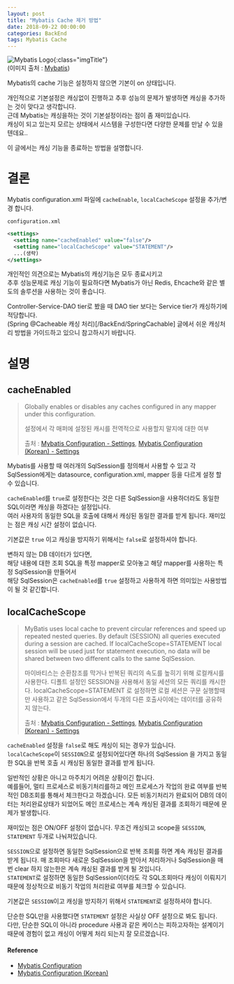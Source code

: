 ```yaml
---
layout: post
title: "Mybatis Cache 제거 방법"
date: 2018-09-22 00:00:00
categories: BackEnd
tags: Mybatis Cache
---
```


![Mybatis Logo](http://3.bp.blogspot.com/-HKtWXLIvvdk/T6VWCexS-qI/AAAAAAAAATo/QmRUDiFjWd0/s1600/mybatis-superbird-small.png){:class="imgTitle"}  
(이미지 출처 : [Mybatis](http://www.mybatis.org))  

Mybatis의 cache 기능은 설정하지 않으면 기본이 on 상태입니다.  

개인적으로 기본설정은 캐싱없이 진행하고 추후 성능의 문제가 발생하면 캐싱을 추가하는 것이 맞다고 생각합니다.  
근데 Mybatis는 캐싱을하는 것이 기본설정이라는 점이 좀 재미있습니다.  
캐싱이 되고 있는지 모르는 상태에서 시스템을 구성한다면 다양한 문제를 만날 수 있을 텐데요..  

이 글에서는 캐싱 기능을 종료하는 방법을 설명합니다.  

<!--more-->

# 결론

Mybatis configuration.xml 파일에 ```cacheEnable```, ```localCacheScope``` 설정을 추가/변경 합니다.  

```configuration.xml```  

~~~xml
<settings>
  <setting name="cacheEnabled" value="false"/>
  <setting name="localCacheScope" value="STATEMENT"/>
  ...(생략)
</settings>
~~~

개인적인 의견으로는 Mybatis의 캐싱기능은 모두 종료시키고  
추후 성능문제로 캐싱 기능이 필요하다면 Mybatis가 아닌 Redis, Ehcache와 같은 별도의 솔루션을 사용하는 것이 좋습니다.  

Controller-Service-DAO tier로 봤을 때 DAO tier 보다는 Service tier가 캐싱하기에 적당합니다.  
(Spring @Cacheable 캐싱 처리)[/BackEnd/SpringCachable] 글에서 쉬운 캐싱처리 방법을 가이드하고 있으니 참고하시기 바랍니다.  

# 설명

## cacheEnabled

>  Globally enables or disables any caches configured in any mapper under this configuration.  
>  
>  설정에서 각 매퍼에 설정된 캐시를 전역적으로 사용할지 말지에 대한 여부  
>  
> 출처 : [Mybatis Configuration - Settings](http://www.mybatis.org/mybatis-3/configuration.html#settings), [Mybatis Configuration (Korean) - Settings](http://www.mybatis.org/mybatis-3/ko/configuration.html#settings)  

Mybatis를 사용할 때 여러개의 SqlSession를 정의해서 사용할 수 있고 각 SqlSession에게는 datasource, configuration.xml, mapper 등을 다르게 설정 할 수 있습니다.  

```cacheEnabled```를 ```true```로 설정한다는 것은 다른 SqlSession을 사용하더라도 동일한 SQL이라면 캐싱을 하겠다는 설정입니다.  
여러 사용자의 동일한 SQL을 호출에 대해서 캐싱된 동일한 결과를 받게 됩니다. 재미있는 점은 캐싱 시간 설정이 없습니다.  

기본값은 ```true``` 이고 캐싱을 방지하기 위해서는 ```false```로 설정하셔야 합니다.  


변하지 않는 DB 데이터가 있다면,  
해당 내용에 대한 조회 SQL을 특정 mapper로 모아놓고 해당 mapper를 사용하는 특정 SqlSession을 만들어서  
해당 SqlSession은 ```cacheEnabled```를 ```true``` 설정하고 사용하게 하면 의미있는 사용방법이 될 것 같긴합니다.  


## localCacheScope 

>  MyBatis uses local cache to prevent circular references and speed up repeated nested queries. By default (SESSION) all queries executed during a session are cached. If localCacheScope=STATEMENT local session will be used just for statement execution, no data will be shared between two different calls to the same SqlSession.  
>  
>  마이바티스는 순환참조를 막거나 반복된 쿼리의 속도를 높히기 위해 로컬캐시를 사용한다. 디폴트 설정인 SESSION을 사용해서 동일 세션의 모든 쿼리를 캐시한다. localCacheScope=STATEMENT 로 설정하면 로컬 세션은 구문 실행할때만 사용하고 같은 SqlSession에서 두개의 다른 호출사이에는 데이터를 공유하지 않는다.  
>  
> 출처 : [Mybatis Configuration - Settings](http://www.mybatis.org/mybatis-3/configuration.html#settings), [Mybatis Configuration (Korean) - Settings](http://www.mybatis.org/mybatis-3/ko/configuration.html#settings)  

```cacheEnabled``` 설정을 ```false```로 해도 캐싱이 되는 경우가 있습니다.  
```localCacheScope```이 ```SESSION```으로 설정되어있다면 하나의 SqlSession 을 가지고 동일한 SQL을 반복 호출 시 캐싱된 동일한 결과를 받게 됩니다.  

일반적인 상황은 아니고 마주치기 어려운 상황이긴 합니다.  
예를들어, 멀티 프로세스로 비동기처리를하고 메인 프로세스가 작업의 완료 여부를 반복적인 DB조회를 통해서 체크한다고 하겠습니다. 모든 비동기처리가 완료되어 DB의 데이터는 처리완료상태가 되었어도 메인 프로세스는 계속 캐싱된 결과를 조회하기 때문에 문제가 발생합니다.  

재미있는 점은 ON/OFF 설정이 없습니다. 무조건 캐싱되고 scope을 ```SESSION```, ```STATEMENT``` 두개로 나눠져있습니다.  

```SESSION```으로 설정하면 동일한 SqlSession으로 반복 조회를 하면 계속 캐싱된 결과를 받게 됩니다. 매 조회마다 새로운 SqlSession을 받아서 처리하거나 SqlSession을 매번 clear 하지 않는한은 계속 캐싱된 결과를 받게 될 것입니다.  
```STATEMENT```로 설정하면 동일한 SqlSession이더라도 각 SQL조회마다 캐싱이 이뤄지기 때문에 정상적으로 비동기 작업의 처리완료 여부를 체크할 수 있습니다.
  
기본값은 ```SESSION```이고 캐싱을 방지하기 위해서 ```STATEMENT```로 설정하셔야 합니다.

단순한 SQL만을 사용했다면 ```STATEMENT``` 설정은 사실상 OFF 설정으로 봐도 됩니다.  
다만, 단순한 SQL이 아니라 procedure 사용과 같은 케이스는 피하고자하는 설계이기 때문에 경험이 없고 캐싱이 어떻게 처리 되는지 잘 모르겠습니다.  

#### Reference

  * [Mybatis Configuration](http://www.mybatis.org/mybatis-3/configuration.html)
  * [Mybatis Configuration (Korean)](http://www.mybatis.org/mybatis-3/ko/configuration.html)


